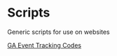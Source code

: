 # Scripts
Generic scripts for use on websites

[GA Event Tracking Codes](https://sugarprojects.github.io/SugarProjectsScripts/)
